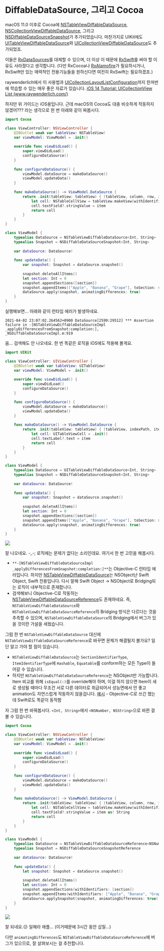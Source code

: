 # DiffableDataSource, 그리고 Cocoa

macOS 11.0 이후로 Cocoa에 [NSTableViewDiffableDataSource](https://developer.apple.com/documentation/appkit/nstableviewdiffabledatasource), [NSCollectionViewDiffableDataSource](https://developer.apple.com/documentation/appkit/nscollectionviewdiffabledatasource?language=objc), 그리고 [NSDiffableDataSourceSnapshot](https://developer.apple.com/documentation/uikit/nsdiffabledatasourcesnapshot)가 추가되었습니다. 마찬가지로 UIKit에도 [UITableViewDiffableDataSource](https://developer.apple.com/documentation/uikit/uitableviewdiffabledatasource)와 [UICollectionViewDiffableDataSource](https://developer.apple.com/documentation/uikit/uicollectionviewdiffabledatasource)도 추가되었죠.

이들은 [RxDataSources](https://github.com/RxSwiftCommunity/RxDataSources)를 대체할 수 있으며, 더 이상 이 때문에 [RxSwift](https://github.com/ReactiveX/RxSwift)를 써야 할 이유도 사라졌다고 생각합니다. (다만 RxCocoa나 [RxAlamofire](https://github.com/RxSwiftCommunity/RxAlamofire)가 필요하시거나, RxSwift만 있는 매력적인 전용기능들을 원하신다면 여전히 RxSwift는 필요하겠죠.)

raywenderlich에서 이 사용법과 [UICollectionLayoutListConfiguration](https://developer.apple.com/documentation/uikit/uicollectionlayoutlistconfiguration)까지 한꺼번에 학습할 수 있는 매우 좋은 자료가 있습니다. [iOS 14 Tutorial: UICollectionView List (www.raywenderlich.com/)](https://www.raywenderlich.com/16906182-ios-14-tutorial-uicollectionview-list)

하지만 위 가이드는 iOS용입니다. 근데 macOS의 Cocoa도 대충 비슷하게 작동하지 않겠어??? 라는 생각으로 한 번 아래와 같이 짜봅시다.

```swift
import Cocoa

class ViewController: NSViewController {
    @IBOutlet weak var tableView: NSTableView!
    var viewModel: ViewModel = .init()
    
    override func viewDidLoad() {
        super.viewDidLoad()
        configureDataSource()
    }
    
    func configureDataSource() {
        viewModel.dataSource = makeDataSource()
        viewModel.updateData()
    }
    
    func makeDataSource() -> ViewModel.DataSource {
        return .init(tableView: tableView) { (tableView, column, row, item) -> NSView in
            let cell: NSTableCellView = tableView.makeView(withIdentifier: column.identifier, owner: self)! as! NSTableCellView
            cell.textField?.stringValue = item
            return cell
        }
    }
}

class ViewModel {
    typealias DataSource = NSTableViewDiffableDataSource<Int, String>
    typealias Snapshot = NSDiffableDataSourceSnapshot<Int, String>
    
    var dataSource: DataSource!
    
    func updateData() {
        var snapshot: Snapshot = dataSource.snapshot()
        
        snapshot.deleteAllItems()
        let section: Int = 0
        snapshot.appendSections([section])
        snapshot.appendItems(["Apple", "Banana", "Grape"], toSection: section)
        dataSource.apply(snapshot, animatingDifferences: true)
    }
}

```

실행해보면... 아래와 같이 런타임 에러가 발생하네요.

```
2021-04-02 23:07:02.264562+0900 DataSource[2599:29512] *** Assertion failure in -[NSTableViewDiffableDataSourceImpl _applyDifferencesFromSnapshot:completion:], _NSDiffableDataSourceImpl.m:919
```

음... 검색해도 안 나오네요. 한 번 똑같은 로직을 iOS에도 적용해 볼게요.

```swift
import UIKit

class ViewController: UIViewController {
    @IBOutlet weak var tableView: UITableView!
    var viewModel: ViewModel = .init()
    
    override func viewDidLoad() {
        super.viewDidLoad()
        configureDataSource()
    }

    func configureDataSource() {
        viewModel.dataSource = makeDataSource()
        viewModel.updateData()
    }
    
    func makeDataSource() -> ViewModel.DataSource {
        return .init(tableView: tableView) { (tableView, indexPath, item) -> UITableViewCell? in
            let cell: UITableViewCell = .init()
            cell.textLabel?.text = item
            return cell
        }
    }
}

class ViewModel {
    typealias DataSource = UITableViewDiffableDataSource<Int, String>
    typealias Snapshot = NSDiffableDataSourceSnapshot<Int, String>
    
    var dataSource: DataSource!
    
    func updateData() {
        var snapshot: Snapshot = dataSource.snapshot()
        
        snapshot.deleteAllItems()
        let section: Int = 0
        snapshot.appendSections([section])
        snapshot.appendItems(["Apple", "Banana", "Grape"], toSection: section)
        dataSource.apply(snapshot, animatingDifferences: true)
    }
}
```

![](1.png)

잘 나오네요. -_-; 로직에는 문제가 없다는 소리인데요. 여기서 한 번 고민을 해봅시다.

- `**-[NSTableViewDiffableDataSourceImpl _applyDifferencesFromSnapshot:completion:]**`는 Objective-C 런타임 에러입니다. 하지만 [NSTableViewDiffableDataSource](https://developer.apple.com/documentation/appkit/nstableviewdiffabledatasource)는 NSObject난 Swift Object, Swift 전용입니다. 다시 말해 Swift Object -> NSObject로 Bridging되는 로직이 내부적으로 존재합니다.
- 검색해보니 Objective-C로 작동하는 [NSTableViewDiffableDataSourceReference](https://developer.apple.com/documentation/appkit/nstableviewdiffabledatasourcereference)도 존재하네요. 즉, `NSTableViewDiffableDataSource`와 `NSTableViewDiffableDataSourceReference`의 Bridging 방식은 다르다는 것을 추측할 수 있으며, `NSTableViewDiffableDataSource`의 Bridging에서 버그가 있을 것이란 가설을 세웠습니다.

그럼 한 번 `NSTableViewDiffableDataSource` 대신에 `NSTableViewDiffableDataSourceReference`로 바꾸면 문제가 해결될지 볼가요? 일단 알고 가야 할 점이 있습니다.

- `NSTableViewDiffableDataSource`는 `SectionIdentifierType`, `ItemIdentifierType`에 `Hashable`, `Equatable`를 conform하는 모든 Type이 들어갈 수 있습니다.
- 하지만 `NSTableViewDiffableDataSourceReference`는 NSObject만 가능합니다. Item 비교를 위해 `isEqual(:)`를 override해야 하며, 이걸 하지 않으면 Item이 새로 생성될 때마다 무조건 서로 다른 데이터로 취급되어서 성능면에서 안 좋고 animation도 자연스럽게 작동하지 않을겁니다. [예시](https://github.com/pookjw/YTPIPHelper/blob/main/YTPIPHelper/Entity/MainResultIem.m) - Objective-C로 쓰긴 했는데 Swift로도 똑같이 동작함

자 그럼 한 번 바꿔봅시다. `<Int, String>`에서 `<NSNumber, NSString>`으로 바뀐 걸 볼 수 있습니다.

```swift
import Cocoa

class ViewController: NSViewController {
    @IBOutlet weak var tableView: NSTableView!
    var viewModel: ViewModel = .init()
    
    override func viewDidLoad() {
        super.viewDidLoad()
        configureDataSource()
    }
    
    func configureDataSource() {
        viewModel.dataSource = makeDataSource()
        viewModel.updateData()
    }
    
    func makeDataSource() -> ViewModel.DataSource {
        return .init(tableView: tableView) { (tableView, column, row, item) -> NSView in
            let cell: NSTableCellView = tableView.makeView(withIdentifier: column.identifier, owner: self)! as! NSTableCellView
            cell.textField?.stringValue = item as! String
            return cell
        }
    }
}

class ViewModel {
    typealias DataSource = NSTableViewDiffableDataSourceReference<NSNumber, NSString>
    typealias Snapshot = NSDiffableDataSourceSnapshotReference
    
    var dataSource: DataSource!
    
    func updateData() {
        let snapshot: Snapshot = dataSource.snapshot()
        
        snapshot.deleteAllItems()
        let section: Int = 0
        snapshot.appendSections(withIdentifiers: [section])
        snapshot.appendItems(withIdentifiers: ["Apple", "Banana", "Grape"], intoSectionWithIdentifier: section)
        dataSource.applySnapshot(snapshot, animatingDifferences: true)
    }
}
```

![](2.png)

잘 되네요.😕 일해라 애플... (이거때문에 3시간 동안 삽질...)

다만 `animatingDifferences`도 `NSTableViewDiffableDataSourceReference`에 버그가 있으므로, 잘 살펴보시는 걸 추천합니다.